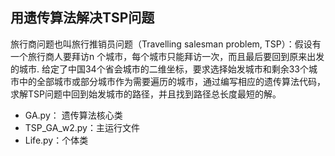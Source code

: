 ## 用遗传算法解决TSP问题

旅行商问题也叫旅行推销员问题（Travelling salesman problem, TSP）：假设有一个旅行商人要拜访n 个城市，每个城市只能拜访一次，而且最后要回到原来出发的城市.
给定了中国34个省会城市的二维坐标，要求选择始发城市和剩余33个城市中的全部城市或部分城市作为需要遍历的城市，通过编写相应的遗传算法代码，求解TSP问题中回到始发城市的路径，并且找到路径总长度最短的解。

* GA.py： 遗传算法核心类
* TSP_GA_w2.py：主运行文件
* Life.py：个体类
